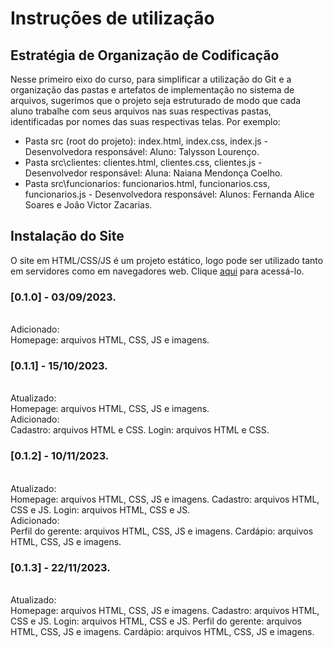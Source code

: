 # Instruções de utilização

## Estratégia de Organização de Codificação 

Nesse primeiro eixo do curso, para simplificar a utilização do Git e a organização das pastas e artefatos de implementação no sistema de arquivos, sugerimos que o projeto seja estruturado de modo que cada aluno trabalhe com seus arquivos nas suas respectivas pastas, identificadas por nomes das suas respectivas telas. Por exemplo:
- Pasta src (root do projeto): index.html, index.css, index.js - Desenvolvedora responsável: Aluno: Talysson Lourenço.
- Pasta src\clientes: clientes.html, clientes.css, clientes.js - Desenvolvedor responsável: Aluna: Naiana Mendonça Coelho.
- Pasta src\funcionarios: funcionarios.html, funcionarios.css, funcionarios.js  - Desenvolvedora responsável: Alunos: Fernanda Alice Soares e João Victor Zacarias.

## Instalação do Site

O site em HTML/CSS/JS é um projeto estático, logo pode ser utilizado tanto em servidores como em navegadores web. Clique <a href="https://icei-puc-minas-pmv-ads.github.io/pmv-ads-2023-2-e1-proj-web-t1-easymenu/codigo-fonte/paginaInicial/index.html">aqui</a> para acessá-lo. 

### [0.1.0] - 03/09/2023.
<br>Adicionado:</br>
Homepage: arquivos HTML, CSS, JS e imagens.

### [0.1.1] - 15/10/2023.
<br>Atualizado:</br>
Homepage: arquivos HTML, CSS, JS e imagens.
<br>Adicionado:</br>
Cadastro: arquivos HTML e CSS.
Login: arquivos HTML e CSS. 

### [0.1.2] - 10/11/2023.
<br>Atualizado:</br>
Homepage: arquivos HTML, CSS, JS e imagens.
Cadastro: arquivos HTML, CSS e JS.
Login: arquivos HTML, CSS e JS.
<br>Adicionado:</br>
Perfil do gerente: arquivos HTML, CSS, JS e imagens.
Cardápio: arquivos HTML, CSS, JS e imagens.

### [0.1.3] - 22/11/2023.
<br>Atualizado:</br>
Homepage: arquivos HTML, CSS, JS e imagens.
Cadastro: arquivos HTML, CSS e JS.
Login: arquivos HTML, CSS e JS.
Perfil do gerente: arquivos HTML, CSS, JS e imagens.
Cardápio: arquivos HTML, CSS, JS e imagens.
